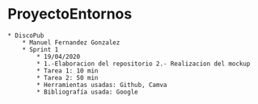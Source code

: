 # ProyectoEntornos
	* DiscoPub
		* Manuel Fernandez Gonzalez
		* Sprint 1
			* 19/04/2020
			* 1.-Elaboracion del repositorio 2.- Realizacion del mockup
			* Tarea 1: 10 min
			* Tarea 2: 50 min
			* Herramientas usadas: Github, Camva
			* Bibliografía usada: Google
